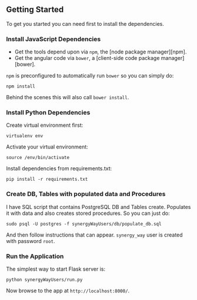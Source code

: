 ## Getting Started

To get you started you can need first to install the dependencies.

### Install JavaScript Dependencies

* Get the tools depend upon via `npm`, the [node package manager][npm].
* Get the angular code via `bower`, a [client-side code package manager][bower].

`npm` is preconfigured to automatically run `bower` so you can simply do:

```
npm install
```

Behind the scenes this will also call `bower install`.  

### Install Python Dependencies

Create virtual environment first:

```
virtualenv env
```

Activate your virtual environment:

```
source /env/bin/activate
```

Install dependencies from requirements.txt:
 
```
pip install -r requirements.txt
```

### Create DB, Tables with populated data and Procedures

I have SQL script that contains PostgreSQL DB and Tables create.
Populates it with data and also creates stored procedures.
So you can just do:

```
sudo psql -U postgres -f synergyWayUsers/db/populate_db.sql
```

And then follow instructions that can appear. `synergy_way` user
is created with password `root`.
       
### Run the Application

The simplest way to start Flask server is:

```
python synergyWayUsers/run.py
```

Now browse to the app at `http://localhost:8000/`.
